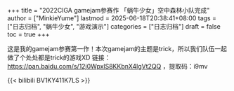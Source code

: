 +++
title = "2022CIGA gamejam参赛作 「蜗牛少女」空中森林小队完成"
author = ["MinkieYume"]
lastmod = 2025-06-18T20:38:41+08:00
tags = ["日志归档", "蜗牛少女", "游戏演示"]
categories = ["日志归档"]
draft = false
toc = true
+++

这是我的gamejam参赛第一作！本次gamejam的主题是trick，所以我们队伍一起做了个处处都是trick的游戏XD
链接：<https://pan.baidu.com/s/12j0WpxlS8KKbnX4lgVt2QQ> ，提取码：i9mv

{{< bilibili BV1KY411K7LS >}}
